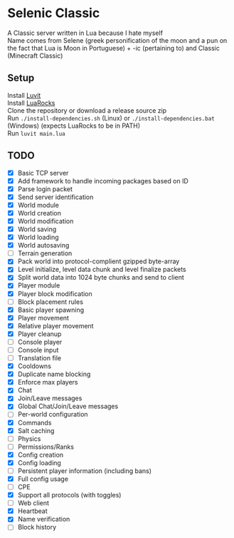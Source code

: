# Selenic Classic
A Classic server written in Lua because I hate myself  
Name comes from Selene (greek personification of the moon and a pun on the fact that Lua is Moon in Portuguese) + -ic (pertaining to) and Classic (Minecraft Classic)

## Setup
Install [Luvit](https://luvit.io/install.html)  
Install [LuaRocks](https://github.com/luarocks/luarocks/wiki/Download)   
Clone the repository or download a release source zip  
Run `./install-dependencies.sh` (Linux) or `./install-dependencies.bat` (Windows) (expects LuaRocks to be in PATH)  
Run `luvit main.lua`  

## TODO
- [x] Basic TCP server
- [x] Add framework to handle incoming packages based on ID
- [x] Parse login packet
- [x] Send server identification
- [x] World module
- [x] World creation
- [x] World modification
- [x] World saving
- [x] World loading
- [x] World autosaving
- [ ] Terrain generation
- [x] Pack world into protocol-complient gzipped byte-array
- [x] Level initialize, level data chunk and level finalize packets
- [x] Split world data into 1024 byte chunks and send to client
- [x] Player module
- [x] Player block modification
- [ ] Block placement rules
- [x] Basic player spawning
- [x] Player movement
- [x] Relative player movement
- [x] Player cleanup
- [ ] Console player
- [ ] Console input
- [ ] Translation file
- [x] Cooldowns
- [x] Duplicate name blocking
- [x] Enforce max players
- [x] Chat
- [x] Join/Leave messages
- [x] Global Chat/Join/Leave messages
- [ ] Per-world configuration
- [x] Commands
- [x] Salt caching
- [ ] Physics
- [ ] Permissions/Ranks
- [x] Config creation
- [x] Config loading
- [ ] Persistent player information (including bans)
- [x] Full config usage
- [ ] CPE
- [x] Support all protocols (with toggles)
- [ ] Web client
- [x] Heartbeat
- [x] Name verification
- [ ] Block history
